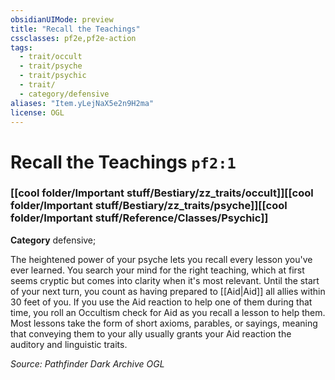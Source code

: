```yaml
---
obsidianUIMode: preview
title: "Recall the Teachings"
cssclasses: pf2e,pf2e-action
tags:
  - trait/occult
  - trait/psyche
  - trait/psychic
  - trait/
  - category/defensive
aliases: "Item.yLejNaX5e2n9H2ma"
license: OGL
---
```

# Recall the Teachings `pf2:1`

### [[cool folder/Important stuff/Bestiary/zz_traits/occult]][[cool folder/Important stuff/Bestiary/zz_traits/psyche]][[cool folder/Important stuff/Reference/Classes/Psychic]]

**Category** defensive; 




The heightened power of your psyche lets you recall every lesson you've ever learned. You search your mind for the right teaching, which at first seems cryptic but comes into clarity when it's most relevant. Until the start of your next turn, you count as having prepared to [[Aid|Aid]] all allies within 30 feet of you. If you use the Aid reaction to help one of them during that time, you roll an Occultism check for Aid as you recall a lesson to help them. Most lessons take the form of short axioms, parables, or sayings, meaning that conveying them to your ally usually grants your Aid reaction the auditory and linguistic traits.

*Source: Pathfinder Dark Archive*
*OGL*